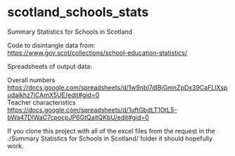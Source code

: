 # scotland_schools_stats
Summary Statistics for Schools in Scotland <br />

Code to disintangle data from: <br />
https://www.gov.scot/collections/school-education-statistics/ <br />

Spreadsheets of output data: <br />

Overall numbers <br />
https://docs.google.com/spreadsheets/d/1w9nbI7dIBjGmnZpDx39CaFLlXspudaikhz7iCAmX5UE/edit#gid=0 <br />
Teacher characteristics <br />
https://docs.google.com/spreadsheets/d/1uftGbdLT1OtL5-bWa47DlWaC7cpocpJP6GtQaitQKbU/edit#gid=0 <br />

If you clone this project with all of the excel files from the request in the ./Summary Statistics for Schools in Scotland/ folder it should hopefully work.<br />
